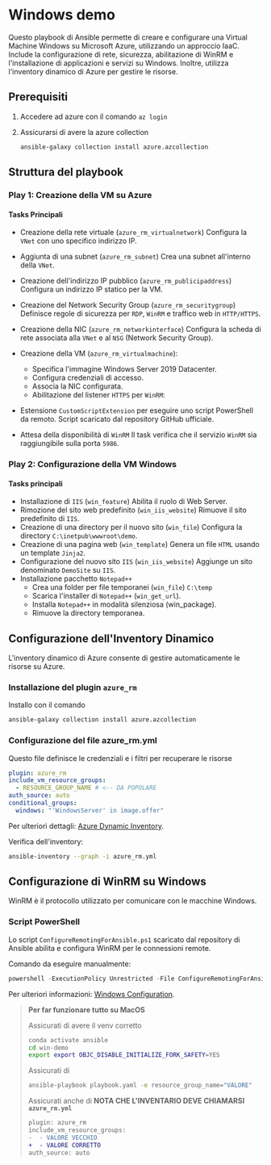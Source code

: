 # Windows demo

Questo playbook di Ansible permette di creare e configurare una Virtual Machine Windows su Microsoft Azure, utilizzando un approccio IaaC. Include la configurazione di rete, sicurezza, abilitazione di WinRM e l'installazione di applicazioni e servizi su Windows. Inoltre, utilizza l'inventory dinamico di Azure per gestire le risorse.

## Prerequisiti

1. Accedere ad azure con il comando `az login`
1. Assicurarsi di avere la azure collection

   ```bash
   ansible-galaxy collection install azure.azcollection
   ```

## Struttura del playbook

### Play 1: Creazione della VM su Azure

#### Tasks Principali

- Creazione della rete virtuale (`azure_rm_virtualnetwork`)
  Configura la `VNet` con uno specifico indirizzo IP.
- Aggiunta di una subnet (`azure_rm_subnet`)
  Crea una subnet all'interno della `VNet`.
- Creazione dell'indirizzo IP pubblico (`azure_rm_publicipaddress`)
  Configura un indirizzo IP statico per la VM.
- Creazione del Network Security Group (`azure_rm_securitygroup`)
  Definisce regole di sicurezza per `RDP`, `WinRM` e traffico web in `HTTP/HTTPS`.
- Creazione della NIC (`azure_rm_networkinterface`)
  Configura la scheda di rete associata alla `VNet` e al `NSG` (Network Security Group).
- Creazione della VM (`azure_rm_virtualmachine`):

  - Specifica l'immagine Windows Server 2019 Datacenter.
  - Configura credenziali di accesso.
  - Associa la NIC configurata.
  - Abilitazione del listener `HTTPS` per `WinRM`:

- Estensione `CustomScriptExtension` per eseguire uno script PowerShell da remoto.
  Script scaricato dal repository GitHub ufficiale.
- Attesa della disponibilità di `WinRM`
  Il task verifica che il servizio `WinRM` sia raggiungibile sulla porta `5986`.

### Play 2: Configurazione della VM Windows

#### Tasks principali

- Installazione di `IIS` (`win_feature`)
  Abilita il ruolo di Web Server.
- Rimozione del sito web predefinito (`win_iis_website`)
  Rimuove il sito predefinito di `IIS`.
- Creazione di una directory per il nuovo sito (`win_file`)
  Configura la directory `C:\inetpub\wwwroot\demo`.
- Creazione di una pagina web (`win_template`)
  Genera un file `HTML` usando un template `Jinja2`.
- Configurazione del nuovo sito `IIS` (`win_iis_website`)
  Aggiunge un sito denominato `DemoSite` su `IIS`.
- Installazione pacchetto `Notepad++`
  - Crea una folder per file temporanei (`win_file`) `C:\temp`
  - Scarica l'installer di `Notepad++` (`win_get_url`).
  - Installa `Notepad++` in modalità silenziosa (win_package).
  - Rimuove la directory temporanea.

## Configurazione dell'Inventory Dinamico

L'inventory dinamico di Azure consente di gestire automaticamente le risorse su Azure.

### Installazione del plugin `azure_rm`

Installo con il comando

```bash
ansible-galaxy collection install azure.azcollection
```

### Configurazione del file azure_rm.yml

Questo file definisce le credenziali e i filtri per recuperare le risorse

```yaml
plugin: azure_rm
include_vm_resource_groups:
  - RESOURCE_GROUP_NAME # <-- DA POPOLARE
auth_source: auto
conditional_groups:
  windows: "'WindowsServer' in image.offer"
```

Per ulteriori dettagli: [Azure Dynamic Inventory](https://learn.microsoft.com/en-us/azure/developer/ansible/dynamic-inventory-configure?tabs=azure-cli).

Verifica dell'inventory:

```bash
ansible-inventory --graph -i azure_rm.yml
```

## Configurazione di WinRM su Windows

WinRM è il protocollo utilizzato per comunicare con le macchine Windows.

### Script PowerShell

Lo script `ConfigureRemotingForAnsible.ps1` scaricato dal repository di Ansible abilita e configura WinRM per le connessioni remote.

Comando da eseguire manualmente:

```powershell
powershell -ExecutionPolicy Unrestricted -File ConfigureRemotingForAnsible.ps1
```

Per ulteriori informazioni: [Windows Configuration](https://learn.microsoft.com/en-us/azure/developer/ansible/vm-configure-windows?tabs=ansible).

> **Per far funzionare tutto su MacOS**
>
> Assicurati di avere il venv corretto
>
> ```bash
> conda activate ansible
> cd win-demo
> export export OBJC_DISABLE_INITIALIZE_FORK_SAFETY=YES
> ```
>
> Assicurati di
>
> ```bash
> ansible-playbook playbook.yaml -e resource_group_name="VALORE"
> ```
>
> Assicurati anche di **NOTA CHE L'INVENTARIO DEVE CHIAMARSI `azure_rm.yml`**
>
> ```diff
> plugin: azure_rm
> include_vm_resource_groups:
> -  - VALORE VECCHIO
> +  - VALORE CORRETTO
> auth_source: auto
> ```

